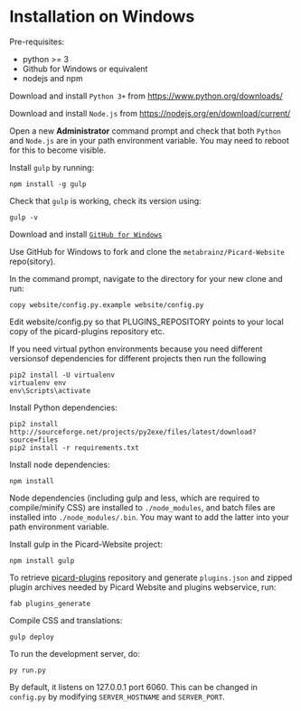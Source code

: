# Installation on Windows

Pre-requisites:
- python >= 3
- Github for Windows or equivalent
- nodejs and npm

Download and install `Python 3+` from https://www.python.org/downloads/

Download and install `Node.js` from https://nodejs.org/en/download/current/

Open a new **Administrator** command prompt and check that both `Python` and `Node.js` are in your path environment variable.
You may need to reboot for this to become visible.

Install `gulp` by running:
```
npm install -g gulp
```

Check that `gulp` is working, check its version using:
```
gulp -v
```

Download and install [`GitHub for Windows`](https://desktop.github.com/)

Use GitHub for Windows to fork and clone the `metabrainz/Picard-Website` repo(sitory).

In the command prompt, navigate to the directory for your new clone and run:

```
copy website/config.py.example website/config.py
```

Edit website/config.py so that PLUGINS_REPOSITORY points to your local copy of the picard-plugins repository etc.

If you need virtual python environments because you need different versionsof dependencies for different projects then run the following

```
pip2 install -U virtualenv
virtualenv env
env\Scripts\activate
```

Install Python dependencies:
```
pip2 install http://sourceforge.net/projects/py2exe/files/latest/download?source=files
pip2 install -r requirements.txt
```

Install node dependencies:
```
npm install
```

Node dependencies (including gulp and less, which are required to compile/minify CSS) are installed to `./node_modules`,
and batch files are installed into `./node_modules/.bin`. You may want to add the latter into your path environment variable.

Install gulp in the Picard-Website project:
```
npm install gulp
```

To retrieve [picard-plugins](https://github.com/musicbrainz/picard-plugins) repository
and generate `plugins.json` and zipped plugin archives needed by Picard Website and plugins webservice, run:

```
fab plugins_generate
```

Compile CSS and translations:

```
gulp deploy
```

To run the development server, do:

```
py run.py
```

By default, it listens on 127.0.0.1 port 6060.
This can be changed in `config.py` by modifying `SERVER_HOSTNAME` and `SERVER_PORT`.

